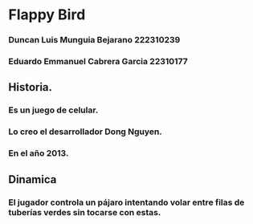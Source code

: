 # Flappy Bird
### Duncan Luis Munguia Bejarano 222310239
### Eduardo Emmanuel Cabrera Garcia 22310177

## Historia.

### Es un juego de celular.
### Lo creo el desarrollador Dong Nguyen.
### En el año 2013.

## Dinamica
### El jugador controla un pájaro intentando volar entre filas de tuberías verdes sin tocarse con estas.




